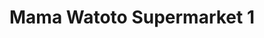 ---
title: "Mama Watoto Supermarket 1"
url: /kakamega/mama-watoto-supermarket-1/
shop: supermarket
---
